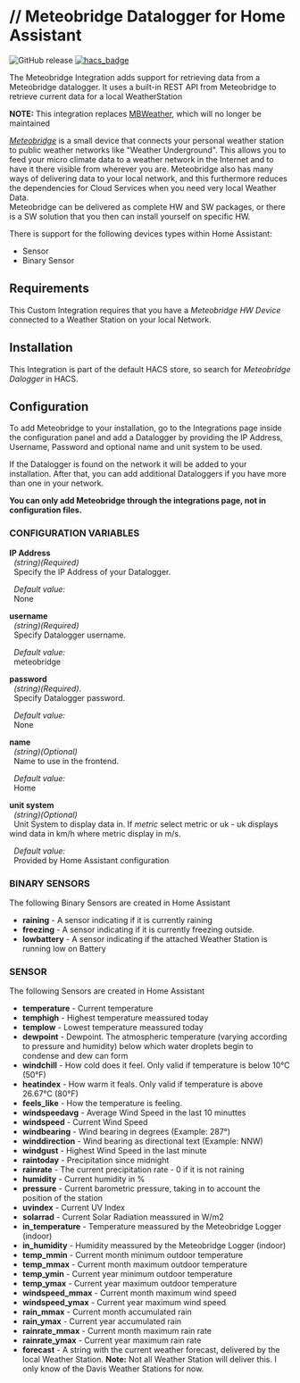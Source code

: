 # // Meteobridge Datalogger for Home Assistant
![GitHub release](https://img.shields.io/github/release/briis/meteobridge.svg)
[![hacs_badge](https://img.shields.io/badge/HACS-Default-orange.svg)](https://github.com/custom-components/hacs)

The Meteobridge Integration adds support for retrieving data from a Meteobridge datalogger. It uses a built-in REST API from Meteobridge to retrieve current data for a local WeatherStation

**NOTE:** This integration replaces [MBWeather](https://github.com/briis/mbweather), which will no longer be maintained

[*Meteobridge*](https://www.meteobridge.com/wiki/index.php/Home) is a small device that connects your personal weather station to public weather networks like "Weather Underground". This allows you to feed your micro climate data to a weather network in the Internet and to have it there visible from wherever you are. Meteobridge also has many ways of delivering data to your local network, and this furthermore reduces the dependencies for Cloud Services when you need very local Weather Data.<br>
Meteobridge can be delivered as complete HW and SW packages, or there is a SW solution that you then can install yourself on specific HW.<br>

There is support for the following devices types within Home Assistant:
* Sensor
* Binary Sensor

## Requirements
This Custom Integration requires that you have a *Meteobridge HW Device* connected to a Weather Station on your local Network.

## Installation
This Integration is part of the default HACS store, so search for *Meteobridge Dalogger* in HACS.

## Configuration
To add Meteobridge to your installation, go to the Integrations page inside the configuration panel and add a Datalogger by providing the IP Address, Username, Password and optional name and unit system to be used.

If the Datalogger is found on the network it will be added to your installation. After that, you can add additional Dataloggers if you have more than one in your network.

**You can only add Meteobridge through the integrations page, not in configuration files.**

### CONFIGURATION VARIABLES
**IP Address**  
&nbsp;&nbsp;*(string)(Required)*  
&nbsp;&nbsp;Specify the IP Address of your Datalogger.

&nbsp;&nbsp;*Default value:*  
&nbsp;&nbsp;None

**username**  
&nbsp;&nbsp;*(string)(Required)*  
&nbsp;&nbsp;Specify Datalogger username.

&nbsp;&nbsp;*Default value:*  
&nbsp;&nbsp;meteobridge

**password**  
&nbsp;&nbsp;*(string)(Required)*.  
&nbsp;&nbsp;Specify Datalogger password.

&nbsp;&nbsp;*Default value:*  
&nbsp;&nbsp;None

**name**  
&nbsp;&nbsp;*(string)(Optional)*  
&nbsp;&nbsp;Name to use in the frontend.

&nbsp;&nbsp;*Default value:*  
&nbsp;&nbsp;Home

**unit system**  
&nbsp;&nbsp;*(string)(Optional)*  
&nbsp;&nbsp;Unit System to display data in. If *metric* select metric or uk - uk displays wind data in km/h where metric display in m/s.

&nbsp;&nbsp;*Default value:*  
&nbsp;&nbsp;Provided by Home Assistant configuration

### BINARY SENSORS
The following Binary Sensors are created in Home Assistant

* **raining** - A sensor indicating if it is currently raining
* **freezing** - A sensor indicating if it is currently freezing outside.
* **lowbattery** - A sensor indicating if the attached Weather Station is running low on Battery

### SENSOR
The following Sensors are created in Home Assistant

* **temperature** - Current temperature
* **temphigh** - Highest temperature meassured today
* **templow** - Lowest temperature meassured today
* **dewpoint** - Dewpoint. The atmospheric temperature (varying according to pressure and humidity) below which water droplets begin to condense and dew can form
* **windchill** - How cold does it feel. Only valid if temperature is below 10°C (50°F)
* **heatindex** - How warm it feals. Only valid if temperature is above 26.67°C (80°F)
* **feels_like** - How the temperature is feeling.
* **windspeedavg** - Average Wind Speed in the last 10 minuttes
* **windspeed** - Current Wind Speed
* **windbearing** - Wind bearing in degrees (Example: 287°)
* **winddirection** - Wind bearing as directional text (Example: NNW)
* **windgust** - Highest Wind Speed in the last minute
* **raintoday** - Precipitation since midnight
* **rainrate** - The current precipitation rate - 0 if it is not raining
* **humidity** - Current humidity in %
* **pressure** - Current barometric pressure, taking in to account the position of the station
* **uvindex** - Current UV Index
* **solarrad** - Current Solar Radiation meassured in W/m2
* **in_temperature** - Temperature meassured by the Meteobridge Logger (indoor)
* **in_humidity** - Humidity meassured by the Meteobridge Logger (indoor)
* **temp_mmin** - Current month minimum outdoor temperature
* **temp_mmax** - Current month maximum outdoor temperature
* **temp_ymin** - Current year minimum outdoor temperature
* **temp_ymax** - Current year maximum outdoor temperature
* **windspeed_mmax** - Current month maximum wind speed
* **windspeed_ymax** - Current year maximum wind speed
* **rain_mmax** - Current month accumulated rain
* **rain_ymax** - Current year accumulated rain
* **rainrate_mmax** - Current month maximum rain rate
* **rainrate_ymax** - Current year maximum rain rate
* **forecast** - A string with the current weather forecast, delivered by the local Weather Station. **Note:** Not all Weather Station will deliver this. I only know of the Davis Weather Stations for now.
